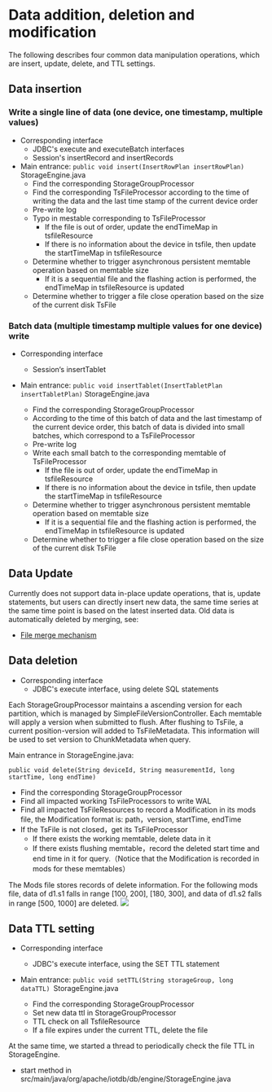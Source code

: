 <!--

    Licensed to the Apache Software Foundation (ASF) under one
    or more contributor license agreements.  See the NOTICE file
    distributed with this work for additional information
    regarding copyright ownership.  The ASF licenses this file
    to you under the Apache License, Version 2.0 (the
    "License"); you may not use this file except in compliance
    with the License.  You may obtain a copy of the License at
    
        http://www.apache.org/licenses/LICENSE-2.0
    
    Unless required by applicable law or agreed to in writing,
    software distributed under the License is distributed on an
    "AS IS" BASIS, WITHOUT WARRANTIES OR CONDITIONS OF ANY
    KIND, either express or implied.  See the License for the
    specific language governing permissions and limitations
    under the License.

-->

# Data addition, deletion and modification

The following describes four common data manipulation operations, which are insert, update, delete, and TTL settings.

## Data insertion

### Write a single line of data (one device, one timestamp, multiple values)

* Corresponding interface
  * JDBC's execute and executeBatch interfaces
  * Session's insertRecord and insertRecords
* Main entrance: ```public void insert(InsertRowPlan insertRowPlan)```   StorageEngine.java
  * Find the corresponding StorageGroupProcessor
  * Find the corresponding TsFileProcessor according to the time of writing the data and the last time stamp of the current device order
  * Pre-write log
  * Typo in mestable corresponding to TsFileProcessor
      * If the file is out of order, update the endTimeMap in tsfileResource
      * If there is no information about the device in tsfile, then update the startTimeMap in tsfileResource
  * Determine whether to trigger asynchronous persistent memtable operation based on memtable size
      * If it is a sequential file and the flashing action is performed, the endTimeMap in tsfileResource is updated
  * Determine whether to trigger a file close operation based on the size of the current disk TsFile

### Batch data (multiple timestamp multiple values for one device) write

* Corresponding interface
	* Session‘s insertTablet

* Main entrance: ```public void insertTablet(InsertTabletPlan insertTabletPlan)```  StorageEngine.java
    * Find the corresponding StorageGroupProcessor
	* According to the time of this batch of data and the last timestamp of the current device order, this batch of data is divided into small batches, which correspond to a TsFileProcessor
	* Pre-write log
	* Write each small batch to the corresponding memtable of TsFileProcessor
	    * If the file is out of order, update the endTimeMap in tsfileResource
	    * If there is no information about the device in tsfile, then update the startTimeMap in tsfileResource
	* Determine whether to trigger asynchronous persistent memtable operation based on memtable size
	    * If it is a sequential file and the flashing action is performed, the endTimeMap in tsfileResource is updated
	* Determine whether to trigger a file close operation based on the size of the current disk TsFile


## Data Update

Currently does not support data in-place update operations, that is, update statements, but users can directly insert new data, the same time series at the same time point is based on the latest inserted data.
Old data is automatically deleted by merging, see:

* [File merge mechanism](../StorageEngine/MergeManager.md)

## Data deletion

* Corresponding interface
  * JDBC's execute interface, using delete SQL statements

Each StorageGroupProcessor maintains a ascending version for each partition, which is managed by SimpleFileVersionController.
Each memtable will apply a version when submitted to flush. After flushing to TsFile, a current position-version will added to TsFileMetadata. 
This information will be used to set version to ChunkMetadata when query.

Main entrance in StorageEngine.java: 
 
```public void delete(String deviceId, String measurementId, long startTime, long endTime)```

  * Find the corresponding StorageGroupProcessor
  * Find all impacted working TsFileProcessors to write WAL
  * Find all impacted TsFileResources to record a Modification in its mods file, the Modification format is: path，version, startTime, endTime
  * If the TsFile is not closed，get its TsFileProcessor
    * If there exists the working memtable, delete data in it
    * If there exists flushing memtable，record the deleted start time and end time in it for query.（Notice that the Modification is recorded in mods for these memtables）

The Mods file stores records of delete information.
For the following mods file, data of d1.s1 falls in range [100, 200], [180, 300], and data of d1.s2 falls in range [500, 1000] are deleted.
![](https://user-images.githubusercontent.com/59866276/88248546-20952600-ccd4-11ea-88e9-84af8dde4304.jpg)
## Data TTL setting

* Corresponding interface
	* JDBC's execute interface, using the SET TTL statement

* Main entrance: ```public void setTTL(String storageGroup, long dataTTL) ```StorageEngine.java
    * Find the corresponding StorageGroupProcessor
    * Set new data ttl in StorageGroupProcessor
    * TTL check on all TsfileResource
    * If a file expires under the current TTL, delete the file

At the same time, we started a thread to periodically check the file TTL in StorageEngine.

- start method in src/main/java/org/apache/iotdb/db/engine/StorageEngine.java